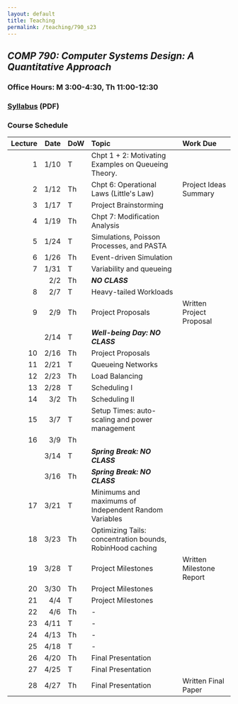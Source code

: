 ```yaml
---
layout: default 
title: Teaching 
permalink: /teaching/790_s23
---
```

## ***COMP 790: Computer Systems Design: A Quantitative Approach***

### Office Hours: M 3:00-4:30, Th 11:00-12:30

### [Syllabus](./790_s23/syllabus_w_policies.pdf) (PDF)


### Course Schedule

| Lecture | Date | DoW | Topic                                                     | Work Due                 |
| ------: | ---: | :-- | :-------------------------------------------------------- | :----------------------- |
| 1       | 1/10 | T   | Chpt 1 + 2: Motivating Examples on Queueing Theory.       |                          |
| 2       | 1/12 | Th  | Chpt 6: Operational Laws (Little's Law)                   | Project Ideas Summary    |
| 3       | 1/17 | T   | Project Brainstorming                                     |                          |
| 4       | 1/19 | Th  | Chpt 7: Modification Analysis                             |                          |
| 5       | 1/24 | T   | Simulations, Poisson Processes, and PASTA                 |                          |
| 6       | 1/26 | Th  | Event-driven Simulation                                   |                          |
| 7       | 1/31 | T   | Variability and queueing                                  |                          |
|         | 2/2  | Th  | ***NO CLASS***                                            |                          |
| 8       | 2/7  | T   | Heavy-tailed Workloads                                    |                          |
| 9       | 2/9  | Th  | Project Proposals                                         | Written Project Proposal |
|         | 2/14 | T   | ***Well-being Day: NO CLASS***                            |                          |
| 10      | 2/16 | Th  | Project Proposals                                         |                          |
| 11      | 2/21 | T   | Queueing Networks                                         |                          |
| 12      | 2/23 | Th  | Load Balancing                                            |                          |
| 13      | 2/28 | T   | Scheduling I                                              |                          |
| 14      | 3/2  | Th  | Scheduling II                                             |                          |
| 15      | 3/7  | T   | Setup Times: auto-scaling and power management            |                          |
| 16      | 3/9  | Th  |                                                           |                          |
|         | 3/14 | T   | ***Spring Break: NO CLASS***                              |                          |
|         | 3/16 | Th  | ***Spring Break: NO CLASS***                              |                          |
| 17      | 3/21 | T   | Minimums and maximums of Independent Random Variables     |                          |
| 18      | 3/23 | Th  | Optimizing Tails: concentration bounds, RobinHood caching |                          |
| 19      | 3/28 | T   | Project Milestones                                        | Written Milestone Report |
| 20      | 3/30 | Th  | Project Milestones                                        |                          |
| 21      | 4/4  | T   | Project Milestones                                        |                          |
| 22      | 4/6  | Th  | -                                                         |                          |
| 23      | 4/11 | T   | -                                                         |                          |
| 24      | 4/13 | Th  | -                                                         |                          |
| 25      | 4/18 | T   | -                                                         |                          |
| 26      | 4/20 | Th  | Final Presentation                                        |                          |
| 27      | 4/25 | T   | Final Presentation                                        |                          |
| 28      | 4/27 | Th  | Final Presentation                                        | Written Final Paper      |
